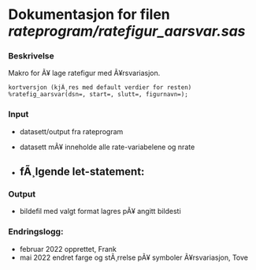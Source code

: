 
# Dokumentasjon for filen *rateprogram/ratefigur_aarsvar.sas*

### Beskrivelse

Makro for Ã¥ lage ratefigur med Ã¥rsvariasjon.

```
kortversjon (kjÃ¸res med default verdier for resten)
%ratefig_aarsvar(dsn=, start=, slutt=, figurnavn=);
```
### Input
- datasett/output fra rateprogram
- datasett mÃ¥ inneholde alle rate-variabelene og nrate

- fÃ¸lgende let-statement:
    - 

### Output
- bildefil med valgt format lagres pÃ¥ angitt bildesti

### Endringslogg:
- februar 2022 opprettet, Frank
- mai 2022 endret farge og stÃ¸rrelse pÃ¥ symboler Ã¥rsvariasjon, Tove
